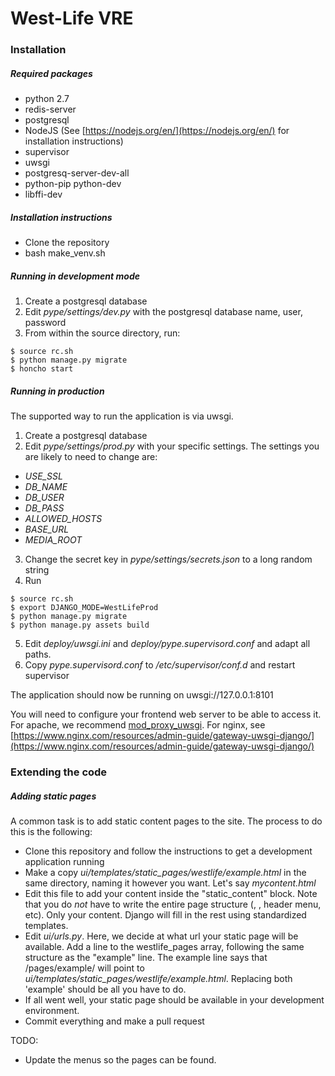 # West-Life VRE

### Installation


##### Required packages

* python 2.7
* redis-server
* postgresql
* NodeJS (See [https://nodejs.org/en/](https://nodejs.org/en/) for installation instructions)
* supervisor
* uwsgi
* postgresq-server-dev-all
* python-pip python-dev
* libffi-dev

##### Installation instructions

* Clone the repository
* bash make_venv.sh


##### Running in development mode

1. Create a postgresql database
2. Edit *pype/settings/dev.py* with the postgresql database name, user, password
2. From within the source directory, run:
````
$ source rc.sh
$ python manage.py migrate
$ honcho start
````


##### Running in production
The supported way to run the application is via uwsgi.

1. Create a postgresql database
2. Edit *pype/settings/prod.py* with your specific settings. The settings you are likely to need to change are:
  * *USE_SSL*
  * *DB_NAME*
  * *DB_USER*
  * *DB_PASS*
  * *ALLOWED_HOSTS*
  * *BASE_URL*
  * *MEDIA_ROOT*
3. Change the secret key in *pype/settings/secrets.json* to a long random string
4. Run
````
$ source rc.sh
$ export DJANGO_MODE=WestLifeProd
$ python manage.py migrate
$ python manage.py assets build
````
5. Edit *deploy/uwsgi.ini* and *deploy/pype.supervisord.conf* and adapt all paths.
6. Copy *pype.supervisord.conf* to */etc/supervisor/conf.d* and restart supervisor

The application should now be running on uwsgi://127.0.0.1:8101

You will need to configure your frontend web server to be able to access it. For apache, we recommend [mod_proxy_uwsgi](http://uwsgi-docs.readthedocs.io/en/latest/Apache.html#mod-proxy-uwsgi). For nginx, see [https://www.nginx.com/resources/admin-guide/gateway-uwsgi-django/](https://www.nginx.com/resources/admin-guide/gateway-uwsgi-django/)



### Extending the code

##### Adding static pages

A common task is to add static content pages to the site. The process to do this is the following:

* Clone this repository and follow the instructions to get a development application running
* Make a copy *ui/templates/static_pages/westlife/example.html* in the same directory, naming it however you want. Let's say *mycontent.html*
* Edit this file to add your content inside the "static_content" block. Note that you do _not_ have to write the entire page structure (<html>, <head>, header menu, etc). Only your content. Django will fill in the rest using standardized templates.
* Edit *ui/urls.py*. Here, we decide at what url your static page will be available. Add a line to the westlife_pages array, following the same structure as the "example" line. The example line says that /pages/example/ will point to *ui/templates/static_pages/westlife/example.html*. Replacing both 'example' should be all you have to do.
* If all went well, your static page should be available in your development environment.
* Commit everything and make a pull request

TODO:
* Update the menus so the pages can be found.